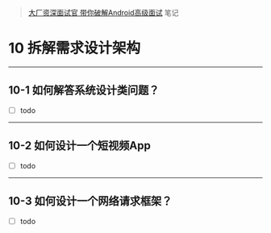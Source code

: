 >[大厂资深面试官 带你破解Android高级面试](https://coding.imooc.com/class/317.html) 笔记

# 10 拆解需求设计架构

---
## 10-1 如何解答系统设计类问题？

- [ ] todo

---
## 10-2 如何设计一个短视频App

- [ ] todo

---
## 10-3 如何设计一个网络请求框架？

- [ ] todo
